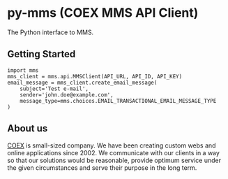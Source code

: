 # py-mms (COEX MMS API Client)

The Python interface to MMS.

## Getting Started

    import mms
    mms_client = mms.api.MMSClient(API_URL, API_ID, API_KEY)
    email_message = mms_client.create_email_message(
        subject='Test e-mail',
        sender='john.doe@example.com',
        message_type=mms.choices.EMAIL_TRANSACTIONAL_EMAIL_MESSAGE_TYPE
    )

About us
--------

[COEX](http://www.coex-webdesign.com/) is small-sized company. We have been
creating custom webs and online applications since 2002. We communicate with
our clients in a way so that our solutions would be reasonable, provide
optimum service under the given circumstances and serve their purpose in
the long term.
